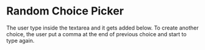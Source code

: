 # Random Choice Picker
The user type inside the textarea and it gets added below. To create another choice, the user put a comma at the end of previous choice and start to type again.
